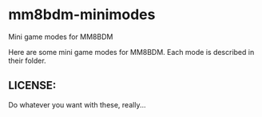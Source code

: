 # mm8bdm-minimodes
Mini game modes for MM8BDM

Here are some mini game modes for MM8BDM. Each mode is described in their folder.

## LICENSE:
Do whatever you want with these, really...
